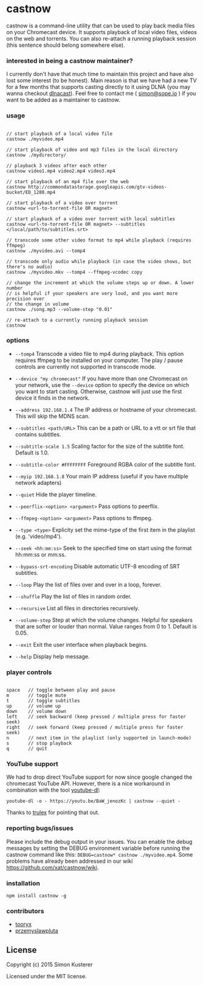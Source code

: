 # castnow

castnow is a command-line utility that can be used to play back media files on
your Chromecast device. It supports playback of local video files, videos on the web and torrents.
You can also re-attach a running playback session \(this sentence should belong somewhere else).

### interested in being a castnow maintainer?

I currently don't have that much time to maintain this project and have also lost some interest (to be honest).
Main reason is that we have had a new TV for a few months that supports casting directly to it using
DLNA \(you may wanna checkout [dlnacast](https://github.com/xat/dlnacast)).
Feel free to contact me \( [simon@sope.io](simon@sope.io) ) if you want to be added as a maintainer to castnow.

### usage

```

// start playback of a local video file
castnow ./myvideo.mp4

// start playback of video and mp3 files in the local directory
castnow ./mydirectory/

// playback 3 videos after each other
castnow video1.mp4 video2.mp4 video3.mp4

// start playback of an mp4 file over the web
castnow http://commondatastorage.googleapis.com/gtv-videos-bucket/ED_1280.mp4

// start playback of a video over torrent
castnow <url-to-torrent-file OR magnet>

// start playback of a video over torrent with local subtitles
castnow <url-to-torrent-file OR magnet> --subtitles </local/path/to/subtitles.srt>

// transcode some other video format to mp4 while playback (requires ffmpeg)
castnow ./myvideo.avi --tomp4

// transcode only audio while playback (in case the video shows, but there's no audio)
castnow ./myvideo.mkv --tomp4 --ffmpeg-vcodec copy

// change the increment at which the volume steps up or down. A lower number
// is helpful if your speakers are very loud, and you want more precision over
// the change in volume
castnow ./song.mp3 --volume-step "0.01"

// re-attach to a currently running playback session
castnow

```

### options

* `--tomp4` Transcode a video file to mp4 during playback. This option requires
ffmpeg to be installed on your computer. The play / pause controls are currently
not supported in transcode mode.

* `--device "my chromecast"` If you have more than one Chromecast on your network,
use the `--device` option to specify the device on which you want to start casting.
Otherwise, castnow will just use the first device it finds in the network.

* `--address 192.168.1.4` The IP address or hostname of your chromecast. This will skip
the MDNS scan.

* `--subtitles <path/URL>` This can be a path or URL to a vtt or srt file that
contains subtitles.

* `--subtitle-scale 1.5` Scaling factor for the size of the subtitle font. Default is 1.0.

* `--subtitle-color #FFFFFFFF` Foreground RGBA color of the subtitle font.

* `--myip 192.168.1.8` Your main IP address \(useful if you have multiple network adapters)

* `--quiet` Hide the player timeline.

* `--peerflix-<option> <argument>` Pass options to peerflix.

* `--ffmpeg-<option> <argument>` Pass options to ffmpeg.

* `--type <type>` Explicity set the mime-type of the first item in the playlist (e.g. 'video/mp4').

* `--seek <hh:mm:ss>` Seek to the specified time on start using the format hh:mm:ss or mm:ss.

* `--bypass-srt-encoding` Disable automatic UTF-8 encoding of SRT subtitles.

* `--loop` Play the list of files over and over in a loop, forever.

* `--shuffle` Play the list of files in random order.

* `--recursive` List all files in directories recursively.

* `--volume-step` Step at which the volume changes. Helpful for speakers that are softer or louder than normal. Value ranges from 0 to 1. Default is 0.05.

* `--exit` Exit the user interface when playback begins.

* `--help` Display help message.

### player controls

```

space   // toggle between play and pause
m       // toggle mute
t       // toggle subtitles
up      // volume up
down    // volume down
left    // seek backward (keep pressed / multiple press for faster seek)
right   // seek forward (keep pressed / multiple press for faster seek)
n       // next item in the playlist (only supported in launch-mode)
s       // stop playback
q       // quit

```

### YouTube support

We had to drop direct YouTube support for now since google changed the chromecast YouTube API.
However, there is a nice workaround in combination with the tool [youtube-dl](https://github.com/rg3/youtube-dl):

`youtube-dl -o - https://youtu.be/BaW_jenozKc | castnow --quiet -`

Thanks to [trulex](https://github.com/trulex) for pointing that out.

### reporting bugs/issues

Please include the debug output in your issues. You can enable the debug messages by setting the
DEBUG environment variable before running the castnow command like this: `DEBUG=castnow* castnow ./myvideo.mp4`.
Some problems have already been addressed in our wiki https://github.com/xat/castnow/wiki.

### installation

`npm install castnow -g`

### contributors

* [tooryx](https://github.com/tooryx)
* [przemyslawpluta](https://github.com/przemyslawpluta)

## License
Copyright (c) 2015 Simon Kusterer

Licensed under the MIT license.
